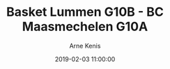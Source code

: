 ---
layout: album
title: Basket Lummen G10B - BC Maasmechelen G10A
description: Competitie wedstrijd tussen Basket Lummen G10B en BC Maasmechelen G10A.
date: 2019-02-03 11:00:00
cover: /albums/2019-02-03-Basket-Lummen-G10B-BC-Maasmechelen-G10A/thumbnails/IMG_1026.JPG
author: Arne Kenis
archived: true
pagination: 
  enabled: true
  images: true
  imageLayout: image
  itemsPerPage: 128
---